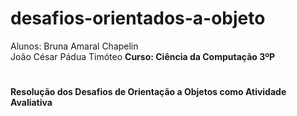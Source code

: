# desafios-orientados-a-objeto
Alunos: Bruna Amaral Chapelin <br>
        João César Pádua Timóteo 
<b> Curso: Ciência da Computação 3ºP
#
Resolução dos Desafios de Orientação a Objetos como Atividade Avaliativa
